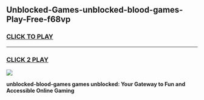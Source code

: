 
## Unblocked-Games-unblocked-blood-games-Play-Free-f68vp
<h3>
<a href="https://premium76.site?title=unblocked-blood-games&ref=19M">CLICK TO PLAY</a></h3>
<hr>

<h3>
<a href="https://premium76.site?title=unblocked-blood-games&ref=19M">CLICK 2 PLAY</a>
  
</h3>

<a href="https://premium76.site?title=unblocked-blood-games&ref=19M"><img src="https://clearcache.store/games.png"></a>


**unblocked-blood-games games unblocked: Your Gateway to Fun and Accessible Online Gaming**
